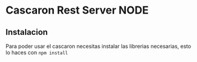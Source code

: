 
# Cascaron Rest Server NODE

## Instalacion
Para poder usar el cascaron necesitas instalar las librerias necesarias, esto lo haces con ```npm install```
